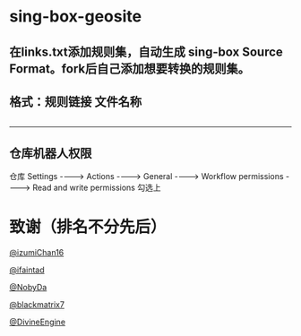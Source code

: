 # sing-box-geosite

在links.txt添加规则集，自动生成 sing-box Source Format。fork后自己添加想要转换的规则集。  
---
## 格式：规则链接 文件名称

```https://raw.githubusercontent.com/ignaciocastro/a-dove-is-dumb/refs/heads/main/clash.yaml AdobeBlock
```
---  
## 仓库机器人权限  

仓库 Settings ----> Actions ----> General ----> Workflow permissions ----> Read and write permissions 勾选上

# 致谢（排名不分先后）

[@izumiChan16](https://github.com/izumiChan16)

[@ifaintad](https://github.com/ifaintad)

[@NobyDa](https://github.com/NobyDa)

[@blackmatrix7](https://github.com/blackmatrix7)

[@DivineEngine](https://github.com/DivineEngine)
